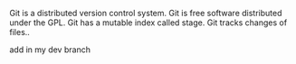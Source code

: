 Git is a distributed version control system.
Git is free software distributed under the GPL.
Git has a mutable index called stage.
Git tracks changes of files..

add in my dev branch